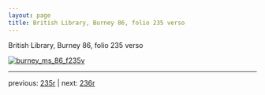 ```yaml
---
layout: page
title: British Library, Burney 86, folio 235 verso
---
```


British Library, Burney 86, folio 235 verso

[![burney_ms_86_f235v](http://www.homermultitext.org/iipsrv?IIIF=/project/homer/pyramidal/deepzoom/bl/burney86imgs/v1/burney_ms_86_f235v.tif/full/800,/0/default.jpg)](http://www.homermultitext.org/ict2/?urn=urn:cite2:bl:burney86imgs.v1:burney_ms_86_f235v) 

---

previous:  [235r](../235r/) | next: [236r](../236r/)